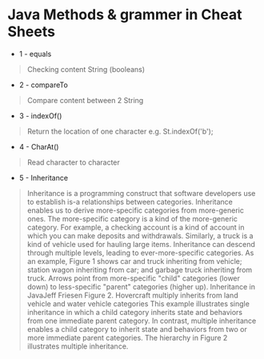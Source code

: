 # Java Methods & grammer in Cheat Sheets

- 1 - equals
>Checking content String (booleans)
- 2 - compareTo
>Compare content between 2 String
- 3 - indexOf()
>Return the location of one character e.g. St.indexOf('b');
- 4 - CharAt()
>Read character to character
- 5 - Inheritance
>Inheritance is a programming construct that software developers use to establish is-a relationships between categories. Inheritance enables us to derive more-specific categories from more-generic ones. The more-specific category is a kind of the more-generic category. For example, a checking account is a kind of account in which you can make deposits and withdrawals. Similarly, a truck is a kind of vehicle used for hauling large items.
Inheritance can descend through multiple levels, leading to ever-more-specific categories. As an example, Figure 1 shows car and truck inheriting from vehicle; station wagon inheriting from car; and garbage truck inheriting from truck. Arrows point from more-specific "child" categories (lower down) to less-specific "parent" categories (higher up).
Inheritance in JavaJeff Friesen
Figure 2. Hovercraft multiply inherits from land vehicle and water vehicle categories
This example illustrates single inheritance in which a child category inherits state and behaviors from one immediate parent category. In contrast, multiple inheritance enables a child category to inherit state and behaviors from two or more immediate parent categories. The hierarchy in Figure 2 illustrates multiple inheritance.